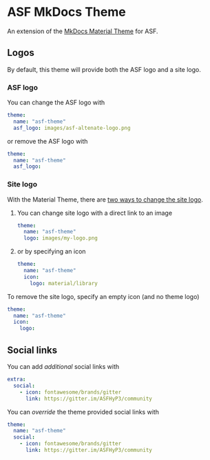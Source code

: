 # ASF MkDocs Theme

An extension of the [MkDocs Material Theme](https://squidfunk.github.io/mkdocs-material/)
for ASF.

## Logos

By default, this theme will provide both the ASF logo and a site logo.

### ASF logo

You can change the ASF logo with
```yaml
theme:
  name: "asf-theme"
  asf_logo: images/asf-altenate-logo.png
```

or remove the ASF logo with
```yaml
theme:
  name: "asf-theme"
  asf_logo:
```

### Site logo
With the Material Theme, there are
[two ways to change the site logo](https://squidfunk.github.io/mkdocs-material/setup/changing-the-logo-and-icons/#logo).

1. You can change site logo with a direct link to an image
   ```yaml
   theme:
     name: "asf-theme"
     logo: images/my-logo.png
   ```

2. or by specifying an icon
   ```yaml
   theme:
     name: "asf-theme"
     icon:
       logo: material/library
   ```


To remove the site logo, specify an empty icon (and no theme logo)
```yaml
theme:
  name: "asf-theme"
  icon:
    logo:
```


## Social links

You can add *additional* social links with
```yaml
extra:
  social:
    - icon: fontawesome/brands/gitter
      link: https://gitter.im/ASFHyP3/community
```
 
You can *override* the theme provided social links with
```yaml
theme:
  name: "asf-theme"
  social:
    - icon: fontawesome/brands/gitter
      link: https://gitter.im/ASFHyP3/community
```
